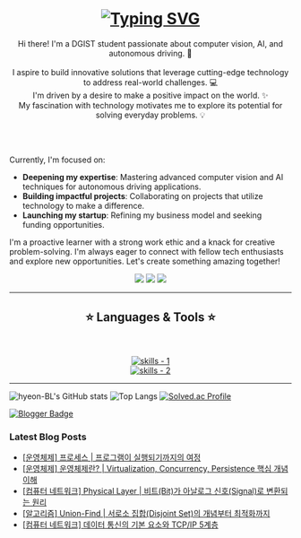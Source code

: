 <!-- introduction -->
<br />
<h1 align="center">
  <a href="https://git.io/typing-svg">
    <img src="https://readme-typing-svg.demolab.com?font=Inter&weight=800&size=35&pause=1000&color=4D05F7&center=true&width=435&lines=Hi+There!+%F0%9F%91%8B;Welcome+to+my+repo" alt="Typing SVG" />
  </a>
</h1>

<!-- about me -->
<p align="center">
  Hi there! I'm a DGIST student passionate about computer vision, AI, and autonomous driving. 🚗
  <br />
  <br />
   I aspire to build innovative solutions that leverage cutting-edge technology to address real-world challenges. 💻
  <br />
  I'm driven by a desire to make a positive impact on the world. ✨
  <br />
  My fascination with technology motivates me to explore its potential for solving everyday problems. 💡
  <br />
</p>

<br>
<br>

Currently, I'm focused on:

 - **Deepening my expertise**: Mastering advanced computer vision and AI techniques for autonomous driving applications.
 - **Building impactful projects**: Collaborating on projects that utilize technology to make a difference.
 - **Launching my startup**: Refining my business model and seeking funding opportunities.

I'm a proactive learner with a strong work ethic and a knack for creative problem-solving.  I'm always eager to connect with fellow tech enthusiasts and explore new opportunities. Let's create something amazing together!


<!-- social handles -->
<div align="center"> 
  <!-- instagram -->
  <a href="https://www.instagram.com/hyeon_dev/" target="_blank"><img src="https://img.shields.io/badge/insta-000000?style=for-the-badge&logo=instagram&logoColor=white" target="_blank"></a> 
  <!-- gmail -->
  <a href="mailto:lhbj1115@gmail.com"><img src="https://img.shields.io/badge/Gmail-000000?style=for-the-badge&logo=gmail&logoColor=white" target="_blank"></a>
  <!-- linkedin -->
  <a href="https://www.linkedin.com/in/hyeonjun-lee-5446542b6/" target="_blank"><img src="https://img.shields.io/badge/LinkedIn-000000?style=for-the-badge&logo=linkedin&logoColor=white" target="_blank"></a> 
</div>


<hr />
<!-- skills -->
<h2 align="center">⭐ Languages & Tools ⭐</h2>
<br />
<p align="center">
  <a href="https://skillicons.dev">
      <!-- first row -->
      <picture>
          <source media="(prefers-color-scheme: dark)" srcset="https://skillicons.dev/icons?i=c%2Ccpp%2Cpy%2Canaconda%2Cbash%2Cdart%2Cflutter%2Chtml%2Ccss%2Cjavascript&theme=dark" />
<source media="(prefers-color-scheme: light), (prefers-color-scheme: no-preference)" srcset="https://skillicons.dev/icons?i=c%2Ccpp%2Cpy%2Canaconda%2Cbash%2Cdart%2Cflutter%2Chtml%2Ccss%2Cjavascript&theme=light" />
          <img src="https://skillicons.dev/icons?i=c%2Ccpp%2Cpy%2Canaconda%2Cbash%2Cdart%2Cflutter%2Chtml%2Ccss%2Cjavascript&theme=light" alt="skills - 1" />
        </picture>
          <br />
          <!-- second row -->
          <picture>
            <source media="(prefers-color-scheme: dark)" srcset="https://skillicons.dev/icons?i=linux%2Cnetlify%2Cfigma%2Copencv%2Cdocker%2Cgit%2Cgithub%2Cros%2Cfirebase%2Ctensorflow%2Cvscode&theme=dark" />
            <source media="(prefers-color-scheme: light), (prefers-color-scheme: no-preference)" srcset="https://skillicons.dev/icons?i=linux%2Cnetlify%2Cfigma%2Copencv%2Cdocker%2Cgit%2Cgithub%2Cros%2Cfirebase%2Ctensorflow%2Cvscode&theme=light" />
            <img src="https://skillicons.dev/icons?i=linux%2Cnetlify%2Cfigma%2Copencv%2Cdocker%2Cgit%2Cgithub%2Cros%2Cfirebase%2Ctensorflow%2Cvscode&theme=light" alt="skills - 2" />
        </picture>

  </a>
</p>


<!-- git / solvedac -->
<hr />

![hyeon-BL's GitHub stats](https://github-readme-stats.vercel.app/api?username=hyeon-BL&show_icons=true&theme=radical)
![Top Langs](https://github-readme-stats.vercel.app/api/top-langs/?username=hyeon-BL&layout=compact&hide=Jupyter%20Notebook,CMake)
[![Solved.ac Profile](http://mazassumnida.wtf/api/generate_badge?boj=lhbj1115)](https://solved.ac/lhbj1115)


<!-- blog -->
[![Blogger Badge](https://img.shields.io/badge/Tech%20Blog-555263?style=flat&logoColor=white)](https://hyeondev.blogspot.com/)
### Latest Blog Posts

- [[운영체제] 프로세스 | 프로그램이 실행되기까지의 여정](https://hyeondev.blogspot.com/2025/09/blog-post.html)
- [[운영체제] 운영체제란? | Virtualization, Concurrency, Persistence 핵심 개념 이해](https://hyeondev.blogspot.com/2025/09/virtualization-concurrency-persistence.html)
- [[컴퓨터 네트워크] Physical Layer | 비트(Bit)가 아날로그 신호(Signal)로 변환되는 원리](https://hyeondev.blogspot.com/2025/09/physical-layer-bit-signal.html)
- [[알고리즘] Union-Find | 서로소 집합(Disjoint Set)의 개념부터 최적화까지](https://hyeondev.blogspot.com/2025/08/union-find-disjoint-set.html)
- [[컴퓨터 네트워크] 데이터 통신의 기본 요소와 TCP/IP 5계층](https://hyeondev.blogspot.com/2025/08/tcpip-5.html)

